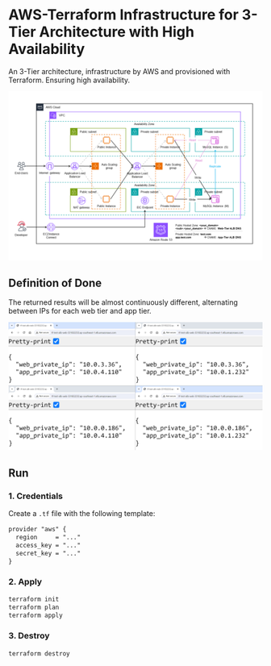 # AWS-Terraform Infrastructure for 3-Tier Architecture with High Availability

An 3-Tier architecture, infrastructure by AWS and provisioned with Terraform. Ensuring high availability.

![diagram2](docs/diagram2.png)

## Definition of Done

The returned results will be almost continuously different, alternating between IPs for each web tier and app tier.

![demo](docs/demo.png)

## Run

### 1. Credentials

Create a `.tf` file with the following template:

```hcl
provider "aws" {
  region     = "..."
  access_key = "..."
  secret_key = "..."
}
```

### 2. Apply

```hcl
terraform init
terraform plan
terraform apply
```

### 3. Destroy

```hcl
terraform destroy
```
